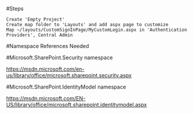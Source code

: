 ﻿#Steps

	Create 'Empty Project'
	Create map folder to 'Layouts' and add aspx page to customize
	Map ~/layouts/CustomSignInPage/MyCustomLogin.aspx in 'Authentication Providers', Central Admin 

#Namespace References Needed
	
#Microsoft.SharePoint.Security namespace

https://msdn.microsoft.com/en-us/library/office/microsoft.sharepoint.security.aspx

#Microsoft.SharePoint.IdentityModel namespace

https://msdn.microsoft.com/EN-US/library/office/microsoft.sharepoint.identitymodel.aspx